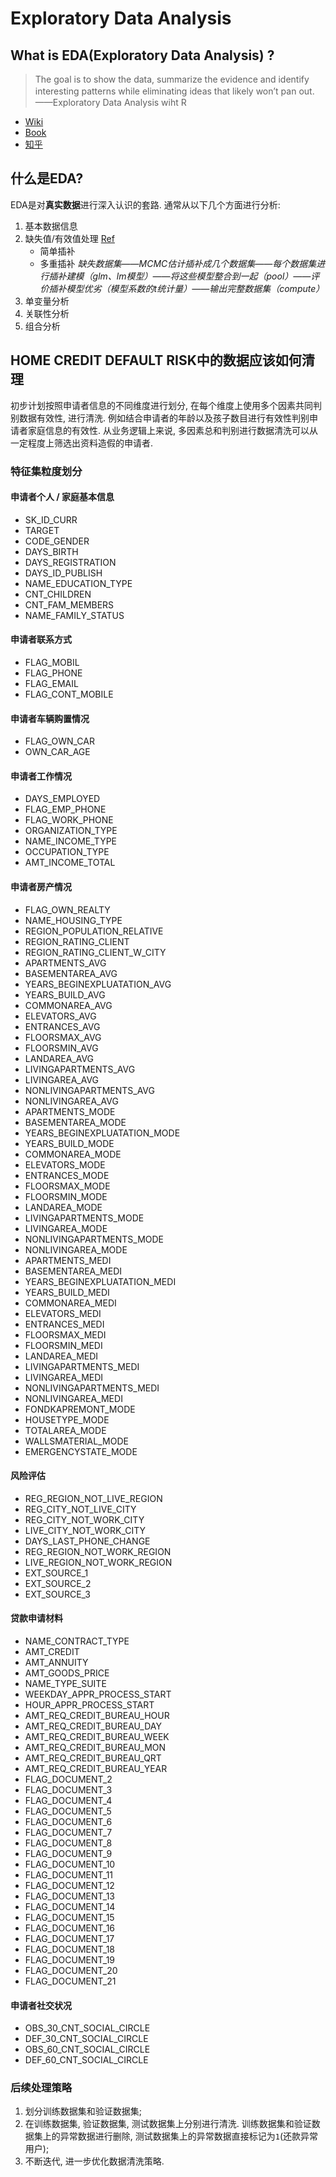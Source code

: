 # Exploratory Data Analysis

## What is EDA(Exploratory Data Analysis) ?

> The goal is to show the data, summarize the evidence and identify interesting patterns while eliminating ideas that likely won’t pan out.　　——Exploratory Data Analysis wiht R

- [Wiki](https://en.wikipedia.org/wiki/Exploratory_data_analysis)
- [Book](http://theta.edu.pl/wp-content/uploads/2012/10/exploratorydataanalysis_tukey.pdf)
- [知乎](https://zhuanlan.zhihu.com/p/29364225)

## 什么是EDA?

EDA是对**真实数据**进行深入认识的套路. 通常从以下几个方面进行分析:

1. 基本数据信息
2. 缺失值/有效值处理 [Ref](https://zhuanlan.zhihu.com/p/32473525)
    - 简单插补
    - 多重插补 *缺失数据集——MCMC估计插补成几个数据集——每个数据集进行插补建模（glm、lm模型）——将这些模型整合到一起（pool）——评价插补模型优劣（模型系数的t统计量）——输出完整数据集（compute）*
3. 单变量分析
4. 关联性分析
5. 组合分析

## HOME CREDIT DEFAULT RISK中的数据应该如何清理

初步计划按照申请者信息的不同维度进行划分, 在每个维度上使用多个因素共同判别数据有效性, 进行清洗. 例如结合申请者的年龄以及孩子数目进行有效性判别申请者家庭信息的有效性. 从业务逻辑上来说, 多因素总和判别进行数据清洗可以从一定程度上筛选出资料造假的申请者.

### 特征集粒度划分

#### 申请者个人 / 家庭基本信息

- SK_ID_CURR
- TARGET
- CODE_GENDER
- DAYS_BIRTH
- DAYS_REGISTRATION
- DAYS_ID_PUBLISH
- NAME_EDUCATION_TYPE
- CNT_CHILDREN
- CNT_FAM_MEMBERS
- NAME_FAMILY_STATUS

#### 申请者联系方式

- FLAG_MOBIL
- FLAG_PHONE
- FLAG_EMAIL
- FLAG_CONT_MOBILE

#### 申请者车辆购置情况

- FLAG_OWN_CAR
- OWN_CAR_AGE

#### 申请者工作情况

- DAYS_EMPLOYED
- FLAG_EMP_PHONE
- FLAG_WORK_PHONE
- ORGANIZATION_TYPE
- NAME_INCOME_TYPE
- OCCUPATION_TYPE
- AMT_INCOME_TOTAL

#### 申请者房产情况

- FLAG_OWN_REALTY
- NAME_HOUSING_TYPE
- REGION_POPULATION_RELATIVE
- REGION_RATING_CLIENT
- REGION_RATING_CLIENT_W_CITY
- APARTMENTS_AVG
- BASEMENTAREA_AVG
- YEARS_BEGINEXPLUATATION_AVG
- YEARS_BUILD_AVG
- COMMONAREA_AVG
- ELEVATORS_AVG
- ENTRANCES_AVG
- FLOORSMAX_AVG
- FLOORSMIN_AVG
- LANDAREA_AVG
- LIVINGAPARTMENTS_AVG
- LIVINGAREA_AVG
- NONLIVINGAPARTMENTS_AVG
- NONLIVINGAREA_AVG
- APARTMENTS_MODE
- BASEMENTAREA_MODE
- YEARS_BEGINEXPLUATATION_MODE
- YEARS_BUILD_MODE
- COMMONAREA_MODE
- ELEVATORS_MODE
- ENTRANCES_MODE
- FLOORSMAX_MODE
- FLOORSMIN_MODE
- LANDAREA_MODE
- LIVINGAPARTMENTS_MODE
- LIVINGAREA_MODE
- NONLIVINGAPARTMENTS_MODE
- NONLIVINGAREA_MODE
- APARTMENTS_MEDI
- BASEMENTAREA_MEDI
- YEARS_BEGINEXPLUATATION_MEDI
- YEARS_BUILD_MEDI
- COMMONAREA_MEDI
- ELEVATORS_MEDI
- ENTRANCES_MEDI
- FLOORSMAX_MEDI
- FLOORSMIN_MEDI
- LANDAREA_MEDI
- LIVINGAPARTMENTS_MEDI
- LIVINGAREA_MEDI
- NONLIVINGAPARTMENTS_MEDI
- NONLIVINGAREA_MEDI
- FONDKAPREMONT_MODE
- HOUSETYPE_MODE
- TOTALAREA_MODE
- WALLSMATERIAL_MODE
- EMERGENCYSTATE_MODE

#### 风险评估

- REG_REGION_NOT_LIVE_REGION
- REG_CITY_NOT_LIVE_CITY
- REG_CITY_NOT_WORK_CITY
- LIVE_CITY_NOT_WORK_CITY
- DAYS_LAST_PHONE_CHANGE
- REG_REGION_NOT_WORK_REGION
- LIVE_REGION_NOT_WORK_REGION
- EXT_SOURCE_1
- EXT_SOURCE_2
- EXT_SOURCE_3

#### 贷款申请材料

- NAME_CONTRACT_TYPE
- AMT_CREDIT
- AMT_ANNUITY
- AMT_GOODS_PRICE
- NAME_TYPE_SUITE
- WEEKDAY_APPR_PROCESS_START
- HOUR_APPR_PROCESS_START
- AMT_REQ_CREDIT_BUREAU_HOUR
- AMT_REQ_CREDIT_BUREAU_DAY
- AMT_REQ_CREDIT_BUREAU_WEEK
- AMT_REQ_CREDIT_BUREAU_MON
- AMT_REQ_CREDIT_BUREAU_QRT
- AMT_REQ_CREDIT_BUREAU_YEAR
- FLAG_DOCUMENT_2
- FLAG_DOCUMENT_3
- FLAG_DOCUMENT_4
- FLAG_DOCUMENT_5
- FLAG_DOCUMENT_6
- FLAG_DOCUMENT_7
- FLAG_DOCUMENT_8
- FLAG_DOCUMENT_9
- FLAG_DOCUMENT_10
- FLAG_DOCUMENT_11
- FLAG_DOCUMENT_12
- FLAG_DOCUMENT_13
- FLAG_DOCUMENT_14
- FLAG_DOCUMENT_15
- FLAG_DOCUMENT_16
- FLAG_DOCUMENT_17
- FLAG_DOCUMENT_18
- FLAG_DOCUMENT_19
- FLAG_DOCUMENT_20
- FLAG_DOCUMENT_21

#### 申请者社交状况

- OBS_30_CNT_SOCIAL_CIRCLE
- DEF_30_CNT_SOCIAL_CIRCLE
- OBS_60_CNT_SOCIAL_CIRCLE
- DEF_60_CNT_SOCIAL_CIRCLE

### 后续处理策略

1. 划分训练数据集和验证数据集;
2. 在训练数据集, 验证数据集, 测试数据集上分别进行清洗. 训练数据集和验证数据集上的异常数据进行删除, 测试数据集上的异常数据直接标记为`1`(还款异常用户);
3. 不断迭代, 进一步优化数据清洗策略.